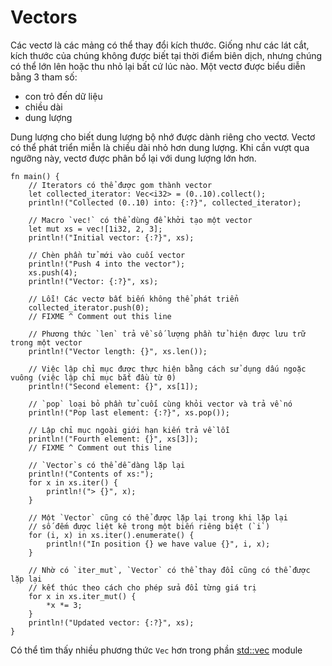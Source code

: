 # Vectors

Các vectơ là các mảng có thể thay đổi kích thước. Giống như các lát cắt, kích thước của chúng không được biết tại thời điểm biên dịch, nhưng chúng có thể lớn lên hoặc thu nhỏ lại bất cứ lúc nào. Một vectơ được biểu diễn bằng 3 tham số:
- con trỏ đến dữ liệu
- chiều dài
- dung lượng

Dung lượng cho biết dung lượng bộ nhớ được dành riêng cho vectơ. Vectơ có thể phát triển miễn là chiều dài nhỏ hơn dung lượng. Khi cần vượt qua ngưỡng này, vectơ được phân bổ lại với dung lượng lớn hơn.

```rust,editable,ignore,mdbook-runnable
fn main() {
    // Iterators có thể được gom thành vector
    let collected_iterator: Vec<i32> = (0..10).collect();
    println!("Collected (0..10) into: {:?}", collected_iterator);

    // Macro `vec!` có thể dùng để khởi tạo một vector
    let mut xs = vec![1i32, 2, 3];
    println!("Initial vector: {:?}", xs);

    // Chèn phần tử mới vào cuối vector
    println!("Push 4 into the vector");
    xs.push(4);
    println!("Vector: {:?}", xs);

    // Lỗi! Các vectơ bất biến không thể phát triển
    collected_iterator.push(0);
    // FIXME ^ Comment out this line

    // Phương thức `len` trả về số lượng phần tử hiện được lưu trữ trong một vector
    println!("Vector length: {}", xs.len());

    // Việc lập chỉ mục được thực hiện bằng cách sử dụng dấu ngoặc vuông (việc lập chỉ mục bắt đầu từ 0)
    println!("Second element: {}", xs[1]);

    // `pop` loại bỏ phần tử cuối cùng khỏi vector và trả về nó
    println!("Pop last element: {:?}", xs.pop());

    // Lập chỉ mục ngoài giới hạn kiến trả về lỗi
    println!("Fourth element: {}", xs[3]);
    // FIXME ^ Comment out this line

    // `Vector`s có thể dễ dàng lặp lại
    println!("Contents of xs:");
    for x in xs.iter() {
        println!("> {}", x);
    }

    // Một `Vector` cũng có thể được lặp lại trong khi lặp lại
    // số đếm được liệt kê trong một biến riêng biệt (`i`)
    for (i, x) in xs.iter().enumerate() {
        println!("In position {} we have value {}", i, x);
    }

    // Nhờ có `iter_mut`, `Vector` có thể thay đổi cũng có thể được lặp lại
    // kết thúc theo cách cho phép sửa đổi từng giá trị
    for x in xs.iter_mut() {
        *x *= 3;
    }
    println!("Updated vector: {:?}", xs);
}
```

Có thể tìm thấy nhiều phương thức `Vec` hơn trong phần
[std::vec][vec] module

[vec]: https://doc.rust-lang.org/std/vec/
